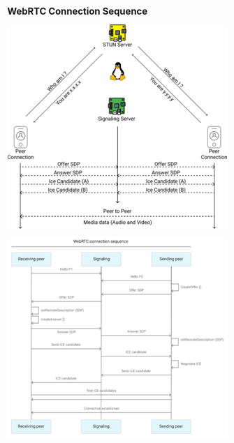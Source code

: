 ## WebRTC Connection Sequence

![WebRTC Connection Flow](./flow.svg)

![WebRTC Connection Sequence](./sequence.svg)
